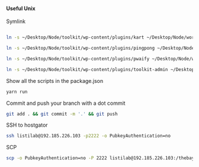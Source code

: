 #### Useful Unix

Symlink 
```bash

ln -s ~/Desktop/Node/toolkit/wp-content/plugins/kart ~/Desktop/Node/wordpress/listingslab.com/wp-content/plugins/

ln -s ~/Desktop/Node/toolkit/wp-content/plugins/pingpong ~/Desktop/Node/wordpress/listingslab.com/wp-content/plugins/

ln -s ~/Desktop/Node/toolkit/wp-content/plugins/pwaify ~/Desktop/Node/wordpress/listingslab.com/wp-content/plugins/

ln -s ~/Desktop/Node/toolkit/wp-content/plugins/toolkit-admin ~/Desktop/Node/wordpress/listingslab.com/wp-content/plugins/
```

Show all the scripts in the package.json
```bash
yarn run
```

Commit and push your branch with a dot commit
```bash
git add . && git commit -m '.' && git push
```

SSH to hostgator

```bash
ssh listilab@192.185.226.103 -p2222 -o PubkeyAuthentication=no
```

SCP

```bash
scp -o PubkeyAuthentication=no -P 2222 listilab@192.185.226.103:/thebay.site/bollix ~/Desktop/Node/wordpress/listingslab.com.zip 
```